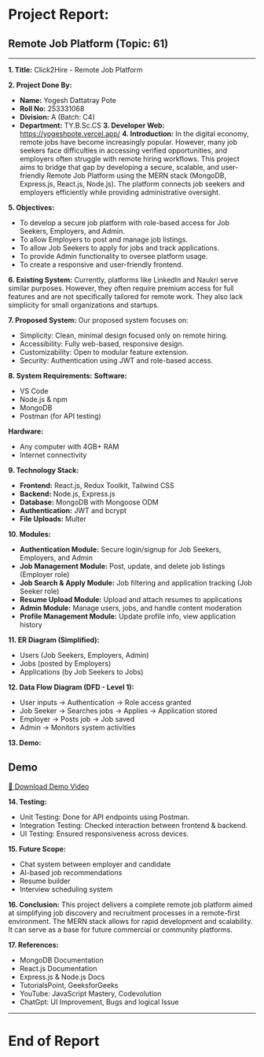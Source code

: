 # Project Report: 
## Remote Job Platform (Topic: 61)

---

**1. Title:** Click2Hire - Remote Job Platform

**2. Project Done By:**

- **Name:** Yogesh Dattatray Pote
- **Roll No:** 253331068
- **Division:** A (Batch: C4)
- **Department:** TY.B.Sc.CS
**3. Developer Web:**
  https://yogeshpote.vercel.app/
**4. Introduction:**
In the digital economy, remote jobs have become increasingly popular. However, many job seekers face difficulties in accessing verified opportunities, and employers often struggle with remote hiring workflows. This project aims to bridge that gap by developing a secure, scalable, and user-friendly Remote Job Platform using the MERN stack (MongoDB, Express.js, React.js, Node.js). The platform connects job seekers and employers efficiently while providing administrative oversight.

**5. Objectives:**

- To develop a secure job platform with role-based access for Job Seekers, Employers, and Admin.
- To allow Employers to post and manage job listings.
- To allow Job Seekers to apply for jobs and track applications.
- To provide Admin functionality to oversee platform usage.
- To create a responsive and user-friendly frontend.

**6. Existing System:**
Currently, platforms like LinkedIn and Naukri serve similar purposes. However, they often require premium access for full features and are not specifically tailored for remote work. They also lack simplicity for small organizations and startups.

**7. Proposed System:**
Our proposed system focuses on:

- Simplicity: Clean, minimal design focused only on remote hiring.
- Accessibility: Fully web-based, responsive design.
- Customizability: Open to modular feature extension.
- Security: Authentication using JWT and role-based access.

**8. System Requirements:**
**Software:**

- VS Code
- Node.js & npm
- MongoDB
- Postman (for API testing)

**Hardware:**

- Any computer with 4GB+ RAM
- Internet connectivity

**9. Technology Stack:**

- **Frontend:** React.js, Redux Toolkit, Tailwind CSS
- **Backend:** Node.js, Express.js
- **Database:** MongoDB with Mongoose ODM
- **Authentication:** JWT and bcrypt
- **File Uploads:** Multer

**10. Modules:**

- **Authentication Module:** Secure login/signup for Job Seekers, Employers, and Admin
- **Job Management Module:** Post, update, and delete job listings (Employer role)
- **Job Search & Apply Module:** Job filtering and application tracking (Job Seeker role)
- **Resume Upload Module:** Upload and attach resumes to applications
- **Admin Module:** Manage users, jobs, and handle content moderation
- **Profile Management Module:** Update profile info, view application history

**11. ER Diagram (Simplified):**

- Users (Job Seekers, Employers, Admin)
- Jobs (posted by Employers)
- Applications (by Job Seekers to Jobs)

**12. Data Flow Diagram (DFD - Level 1):**

- User inputs -> Authentication -> Role access granted
- Job Seeker -> Searches jobs -> Applies -> Application stored
- Employer -> Posts job -> Job saved
- Admin -> Monitors system activities

**13. Demo:**

## Demo
[🎥 Download Demo Video](./frontend/public/demo.mp4)



**14. Testing:**

- Unit Testing: Done for API endpoints using Postman.
- Integration Testing: Checked interaction between frontend & backend.
- UI Testing: Ensured responsiveness across devices.

**15. Future Scope:**

- Chat system between employer and candidate
- AI-based job recommendations
- Resume builder
- Interview scheduling system

**16. Conclusion:**
This project delivers a complete remote job platform aimed at simplifying job discovery and recruitment processes in a remote-first environment. The MERN stack allows for rapid development and scalability. It can serve as a base for future commercial or community platforms.

**17. References:**

- MongoDB Documentation
- React.js Documentation
- Express.js & Node.js Docs
- TutorialsPoint, GeeksforGeeks
- YouTube: JavaScript Mastery, Codevolution
- ChatGpt: UI Improvement, Bugs and logical Issue

---

# End of Report
